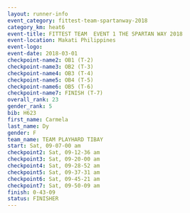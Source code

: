 ```yaml
---
layout: runner-info 
event_category: fittest-team-spartanway-2018 
category_km: heat6 
event-title: FITTEST TEAM  EVENT 1 THE SPARTAN WAY 2018 
event-location: Makati Philippines 
event-logo: 
event-date: 2018-03-01 
checkpoint-name2: OB1 (T-2) 
checkpoint-name3: OB2 (T-3) 
checkpoint-name4: OB3 (T-4) 
checkpoint-name5: OB4 (T-5) 
checkpoint-name6: OB5 (T-6) 
checkpoint-name7: FINISH (T-7) 
overall_rank: 23
gender_rank: 5
bib: H623
first_name: Carmela
last_name: Dy
gender: F
team_name: TEAM PLAYHARD TIBAY
start: Sat, 09-07-00 am
checkpoint2: Sat, 09-12-36 am
checkpoint3: Sat, 09-20-00 am
checkpoint4: Sat, 09-28-52 am
checkpoint5: Sat, 09-37-31 am
checkpoint6: Sat, 09-45-21 am
checkpoint7: Sat, 09-50-09 am
finish: 0-43-09
status: FINISHER
---
```

